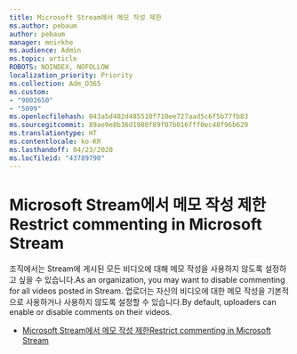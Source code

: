 ```yaml
---
title: Microsoft Stream에서 메모 작성 제한
ms.author: pebaum
author: pebaum
manager: mnirkhe
ms.audience: Admin
ms.topic: article
ROBOTS: NOINDEX, NOFOLLOW
localization_priority: Priority
ms.collection: Adm_O365
ms.custom:
- "9002650"
- "5099"
ms.openlocfilehash: 043a5d402d485510f710ee727aad5c6f5b77fb83
ms.sourcegitcommit: 89ae9e8b36d1980f89f07b016fff0ec48f96b620
ms.translationtype: HT
ms.contentlocale: ko-KR
ms.lasthandoff: 04/23/2020
ms.locfileid: "43789790"
---
```

# <a name="restrict-commenting-in-microsoft-stream"></a><span data-ttu-id="1a285-102">Microsoft Stream에서 메모 작성 제한</span><span class="sxs-lookup"><span data-stu-id="1a285-102">Restrict commenting in Microsoft Stream</span></span>

<span data-ttu-id="1a285-103">조직에서는 Stream에 게시된 모든 비디오에 대해 메모 작성을 사용하지 않도록 설정하고 싶을 수 있습니다.</span><span class="sxs-lookup"><span data-stu-id="1a285-103">As an organization, you may want to disable commenting for all videos posted in Stream.</span></span> <span data-ttu-id="1a285-104">업로더는 자신의 비디오에 대한 메모 작성을 기본적으로 사용하거나 사용하지 않도록 설정할 수 있습니다.</span><span class="sxs-lookup"><span data-stu-id="1a285-104">By default, uploaders can enable or disable comments on their videos.</span></span>

- [<span data-ttu-id="1a285-105">Microsoft Stream에서 메모 작성 제한</span><span class="sxs-lookup"><span data-stu-id="1a285-105">Restrict commenting in Microsoft Stream</span></span>](https://docs.microsoft.com/stream/portal-disable-comments)
